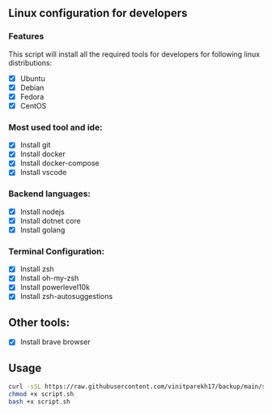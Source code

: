 ## Linux configuration for developers

### Features
This script will install all the required tools for developers for following linux distributions:
- [x] Ubuntu
- [x] Debian
- [x] Fedora
- [x] CentOS

### Most used tool and ide:

- [x] Install git
- [x] Install docker
- [x] Install docker-compose
- [x] Install vscode

### Backend languages:
- [x] Install nodejs
- [x] Install dotnet core
- [x] Install golang

### Terminal Configuration:
- [x] Install zsh
- [x] Install oh-my-zsh
- [x] Install powerlevel10k
- [x] Install zsh-autosuggestions

## Other tools:
- [x] Install brave browser

## Usage
```bash
curl -sSL https://raw.githubusercontent.com/vinitparekh17/backup/main/script.sh -o script.sh
chmod +x script.sh
bash +x script.sh
```